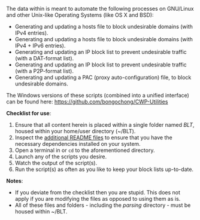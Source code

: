 The data within is meant to automate the following processes on GNU/Linux and other Unix-like Operating Systems (like OS X and BSD):  

- Generating and updating a hosts file to block undesirable domains (with IPv4 entries).  
- Generating and updating a hosts file to block undesirable domains (with IPv4 + IPv6 entries).  
- Generating and updating an IP block list to prevent undesirable traffic (with a DAT-format list).  
- Generating and updating an IP block list to prevent undesirable traffic (with a P2P-format list).  
- Generating and updating a PAC (proxy auto-configuration) file, to block undesirable domains.  

The Windows versions of these scripts (combined into a unified interface) can be found here: https://github.com/bongochong/CWP-Utilities  

**Checklist for use**:
1. Ensure that all content herein is placed within a single folder named *BLT*, housed within your home/user directory (~/BLT).
2. Inspect the [additional README files]() to ensure that you have the necessary dependencies installed on your system.
3. Open a terminal in or `cd` to the aforementioned directory.
4. Launch any of the scripts you desire.
5. Watch the output of the script(s).
6. Run the script(s) as often as you like to keep your block lists up-to-date.  
  
**Notes**:
- If you deviate from the checklist then you are stupid. This does not apply if you are modifying the files as opposed to using them as is.
- All of these files and folders - including the *parsing* directory - must be housed within ~/BLT.
